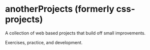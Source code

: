 # anotherProjects (formerly css-projects)
 
 A collection of web based projects that build off small improvements.

 Exercises, practice, and development.
